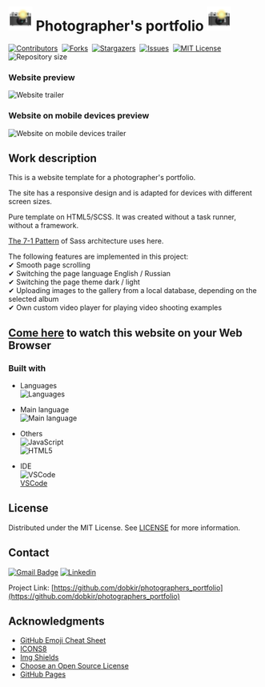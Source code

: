 # ![Photographer's portfolio icon](/assets/img/icons8-camera-with-flash-48.png) Photographer's portfolio ![Photographer's portfolio icon](/assets/img/icons8-camera-with-flash-48.png)

[![Contributors][contributors-shield]][contributors-url]&nbsp;
[![Forks][forks-shield]][forks-url]&nbsp;
[![Stargazers][stars-shield]][stars-url]&nbsp;
[![Issues][issues-shield]][issues-url]&nbsp;
[![MIT License][license-shield]][license-url]&nbsp;
![Repository size][repo-size-shield]&nbsp;

### Website preview
![Website trailer][product-screenshot-main]
### Website on mobile devices preview
![Website on mobile devices trailer][product-screenshot-mobile_devices]

<!-- WORK DESCRIPTION -->
## Work description

This is a website template for a photographer's portfolio.

The site has a responsive design and is adapted for devices with different screen sizes.

Pure template on HTML5/SCSS. It was created without a task runner, without a framework.

[The 7-1 Pattern](https://sass-guidelin.es/#architecture) of Sass architecture uses here.

The following features are implemented in this project:<br>
✔ Smooth page scrolling<br>
✔ Switching the page language English / Russian<br>
✔ Switching the page theme dark / light<br>
✔ Uploading images to the gallery from a local database, depending on the selected album<br>
✔ Own custom video player for playing video shooting examples<br>

<!-- LINK TO WEBSITE -->
## [Come here](https://github.com/MuikiaBenson/changers254.git) to watch this website on your Web Browser

<!-- TOOLS -->
### Built with

- Languages<br>
![Languages][languages-shield]

- Main language<br>
![Main language][main-language-shield]

- Others<br>
![JavaScript](https://img.shields.io/badge/JavaScript-31.9%25-f1e05a?logo=JavaScript&logoColor=f1e05a&style=for-the-badge)<br>
![HTML5](https://img.shields.io/badge/HTML5-27.1%25-e34c26?logo=HTML5&logoColor=e34c26&style=for-the-badge)

- IDE<br>
![VSCode](https://img.icons8.com/color/48/000000/visual-studio-code-2019.png)<br>
 [VSCode](https://code.visualstudio.com/)

<!-- LICENSE -->
## License

Distributed under the MIT License. See [LICENSE](LICENSE.txt) for more information.

<!-- CONTACT -->
## Contact

[![Gmail Badge](https://img.shields.io/badge/Gmail-d14836?style=for-the-badge&logo=Gmail&logoColor=white&link=mailto:p.kirillov2020@gmail.com)](mailto:p.kirillov2020@gmail.com)
[![Linkedin](https://img.shields.io/badge/-LinkedIn-black.svg?style=for-the-badge&logo=linkedin&colorB=555)](https://www.linkedin.com/in/pavel-kirillov-dobkir)

Project Link: [https://github.com/dobkir/photographers_portfolio](https://github.com/dobkir/photographers_portfolio)

<!-- ACKNOWLEDGMENTS -->
## Acknowledgments
- [GitHub Emoji Cheat Sheet](https://www.webpagefx.com/tools/emoji-cheat-sheet)
- [ICONS8](https://icons8.com/)
- [Img Shields](https://shields.io)
- [Choose an Open Source License](https://choosealicense.com)
- [GitHub Pages](https://pages.github.com)

<!-- MARKDOWN LINKS & IMAGES -->
<!-- https://www.markdownguide.org/basic-syntax/#reference-style-links -->
[contributors-shield]: https://img.shields.io/github/contributors/dobkir/photographers_portfolio.svg?style=for-the-badge
[contributors-url]: https://github.com/dobkir/photographers_portfolio/graphs/contributors
[forks-shield]: https://img.shields.io/github/forks/dobkir/photographers_portfolio.svg?style=for-the-badge
[forks-url]: https://github.com/dobkir/photographers_portfolio/network/members
[stars-shield]: https://img.shields.io/github/stars/dobkir/photographers_portfolio.svg?style=for-the-badge
[stars-url]: https://github.com/dobkir/photographers_portfolio/stargazers
[issues-shield]: https://img.shields.io/github/issues/dobkir/photographers_portfolio.svg?style=for-the-badge
[issues-url]: https://github.com/dobkir/photographers_portfolio/issues
[license-shield]: https://img.shields.io/github/license/dobkir/photographers_portfolio.svg?style=for-the-badge
[license-url]: https://github.com/dobkir/photographers_portfolio/blob/master/LICENSE.txt
[repo-size-shield]: https://img.shields.io/github/repo-size/dobkir/photographers_portfolio.svg?style=for-the-badge
[languages-shield]: https://img.shields.io/github/languages/count/dobkir/photographers_portfolio.svg?style=for-the-badge
[main-language-shield]: https://img.shields.io/github/languages/top/dobkir/photographers_portfolio.svg?logo=SASS&logoColor=c6538c&style=for-the-badge&color=c6538c
[product-screenshot-main]: https://github.com/dobkir/trailers/blob/master/photographers_portfolio/portfolio_main_trailer.gif
[product-screenshot-mobile_devices]: https://github.com/dobkir/trailers/blob/master/photographers_portfolio/portfolio_mobile_trailer.gif
